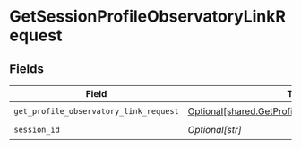 # GetSessionProfileObservatoryLinkRequest


## Fields

| Field                                                                                                            | Type                                                                                                             | Required                                                                                                         | Description                                                                                                      |
| ---------------------------------------------------------------------------------------------------------------- | ---------------------------------------------------------------------------------------------------------------- | ---------------------------------------------------------------------------------------------------------------- | ---------------------------------------------------------------------------------------------------------------- |
| `get_profile_observatory_link_request`                                                                           | [Optional[shared.GetProfileObservatoryLinkRequest]](undefined/models/shared/getprofileobservatorylinkrequest.md) | :heavy_check_mark:                                                                                               | N/A                                                                                                              |
| `session_id`                                                                                                     | *Optional[str]*                                                                                                  | :heavy_check_mark:                                                                                               | N/A                                                                                                              |